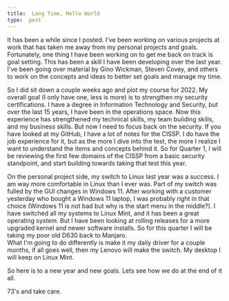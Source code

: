 ```yaml
---
title:  Long Time, Hello World
type:  post
---
```


It has been a while since I posted.  I've been working on various projects at work that has taken me away from my personal projects and goals.  Fortunately, one thing I have been working on to get me back on track is goal setting.  This has been a skill I have been developing over the last year.  I've been going over material by Gino Wickman, Steven Covey, and others to work on the concepts and ideas to better set goals and manage my time.

So I did sit down a couple weeks ago and plot my course for 2022.  My overall goal (I only have one, less is more) is to strengthen my security certifications.  I have a degree in Information Technology and Security, but over the last 15 years, I have been in the operations space.  Now this experience has strengthened my technical skills, my team building skills, and my business skills.  But now I need to focus back on the security.  If you have looked at my GitHub, I have a lot of notes for the CISSP.  I do have the job experience for it, but as the more I dive into the test, the more I realize I want to understand the items and concepts behind it.  So for Quarter 1, I will be reviewing the first few domains of the CISSP from a basic security standpoint, and start building towards taking that test this year.

On the personal project side, my switch to Linux last year was a success.  I am way more comfortable in Linux than I ever was.  Part of my switch was fulled by the GUI changes in Windows 11.  After working with a customer yesterday who bought a Windows 11 laptop, I was probably right in that choice (Windows 11 is not bad but why is the start menu in the middle?). I have switched all my systems to Linux Mint, and it has been a great operating system.  But I have been looking at rolling releases for a more upgraded kernel and newer software installs.  So for this quarter I will be taking my poor old D630 back to Manjaro.  
What I'm going to do differently is make it my daily driver for a couple months, if all goes well, then my Lenovo will make the switch.  My desktop I will keep on Linux Mint.  

So here is to a new year and new goals.  Lets see how we do at the end of it all.

73's and take care. 